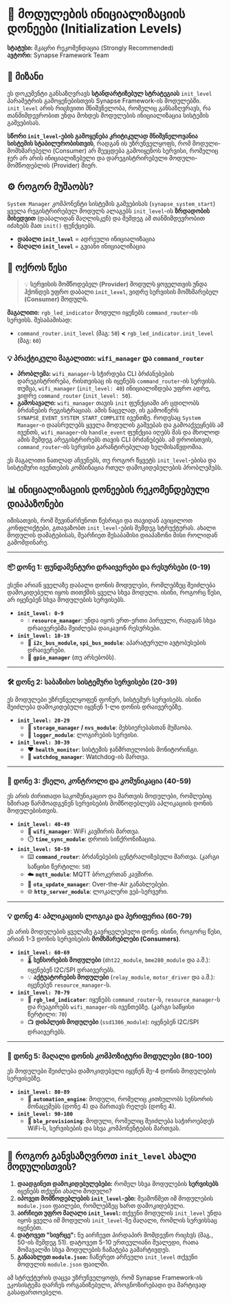 # 🚀 მოდულების ინიციალიზაციის დონეები (Initialization Levels)

**სტატუსი:** მკაცრი რეკომენდაცია (Strongly Recommended)  
**ავტორი:** Synapse Framework Team

## 🎯 მიზანი

ეს დოკუმენტი განსაზღვრავს **სტანდარტიზებულ სტრატეგიას** `init_level` პარამეტრის გამოყენებისთვის Synapse Framework-ის მოდულებში. `init_level` არის რიცხვითი მნიშვნელობა, რომელიც განსაზღვრავს, რა თანმიმდევრობით უნდა მოხდეს მოდულების ინიციალიზაცია სისტემის გაშვებისას.

**სწორი `init_level`-ების გამოყენება კრიტიკულად მნიშვნელოვანია სისტემის სტაბილურობისთვის**, რადგან ის უზრუნველყოფს, რომ მოდული-მომხმარებელი (Consumer) არ შეეცდება გამოიყენოს სერვისი, რომელიც ჯერ არ არის ინიციალიზებული და დარეგისტრირებული მოდული-მომწოდებლის (Provider) მიერ.

## ⚙️ როგორ მუშაობს?

`System Manager` კომპონენტი სისტემის გაშვებისას (`synapse_system_start`) ყველა რეგისტრირებულ მოდულს ალაგებს `init_level`-ის **ზრდადობის მიხედვით** (დაბალიდან მაღლისკენ) და შემდეგ ამ თანმიმდევრობით იძახებს მათ `init()` ფუნქციებს.

- **დაბალი `init_level`** = ადრეული ინიციალიზაცია
- **მაღალი `init_level`** = გვიანი ინიციალიზაცია

## 📜 ოქროს წესი

> 💡 **სერვისის მომწოდებელ (Provider) მოდულს ყოველთვის უნდა ჰქონდეს უფრო დაბალი `init_level`, ვიდრე სერვისის მომხმარებელ (Consumer) მოდულს.**

**მაგალითი:**
`rgb_led_indicator` მოდული იყენებს `command_router`-ის სერვისს. შესაბამისად:

- `command_router.init_level` (მაგ: `50`) **<** `rgb_led_indicator.init_level` (მაგ: `60`)

### 💡 პრაქტიკული მაგალითი: `wifi_manager` და `command_router`

- **პრობლემა:** `wifi_manager`-ს სჭირდება CLI ბრძანებების დარეგისტრირება, რისთვისაც ის იყენებს `command_router`-ის სერვისს. თუმცა, `wifi_manager` (`init_level: 40`) ინიციალიზდება უფრო ადრე, ვიდრე `command_router` (`init_level: 50`).
- **გამოსავალი:** `wifi_manager` თავის `init` ფუნქციაში არ ცდილობს ბრძანების რეგისტრაციას. ამის ნაცვლად, ის გამოიწერს `SYNAPSE_EVENT_SYSTEM_START_COMPLETE` ივენთზე. როდესაც `System Manager`-ი დაასრულებს ყველა მოდულის გაშვებას და გამოაქვეყნებს ამ ივენთს, `wifi_manager`-ის `handle_event` ფუნქცია იღებს მას და მხოლოდ ამის შემდეგ არეგისტრირებს თავის CLI ბრძანებებს. ამ დროისთვის, `command_router`-ის სერვისი გარანტირებულად ხელმისაწვდომია.

ეს მაგალითი ნათლად აჩვენებს, თუ როგორ წყვეტს `init_level`-ებისა და სისტემური ივენთების კომბინაცია რთულ დამოკიდებულების პრობლემებს.

## 📊 ინიციალიზაციის დონეების რეკომენდებული დიაპაზონები

იმისათვის, რომ შევინარჩუნოთ წესრიგი და თავიდან ავიცილოთ კონფლიქტები, გთავაზობთ `init_level`-ების შემდეგ სტრუქტურას. ახალი მოდულის დამატებისას, შეარჩიეთ შესაბამისი დიაპაზონი მისი როლიდან გამომდინარე.

---

### 📦 **დონე 1: ფუნდამენტური დრაივერები და რესურსები (0-19)**

ესენი არიან ყველაზე დაბალი დონის მოდულები, რომლებზეც შეიძლება დამოკიდებული იყოს თითქმის ყველა სხვა მოდული. ისინი, როგორც წესი, არ იყენებენ სხვა მოდულების სერვისებს.

- **`init_level: 0-9`**
  - 💧 **`resource_manager`**: უნდა იყოს ერთ-ერთი პირველი, რადგან სხვა დრაივერებმა შეიძლება დაიკავონ რესურსები.
- **`init_level: 10-19`**
  - 🚌 **`i2c_bus_module`, `spi_bus_module`**: აპარატურული ავტობუსების დრაივერები.
  - 🔌 **`gpio_manager`** (თუ არსებობს).

---

### 🛠️ **დონე 2: საბაზისო სისტემური სერვისები (20-39)**

ეს მოდულები უზრუნველყოფენ ფონურ, სისტემურ სერვისებს. ისინი შეიძლება დამოკიდებული იყვნენ 1-ლი დონის დრაივერებზე.

- **`init_level: 20-29`**
  - 💾 **`storage_manager` / `nvs_module`**: მეხსიერებასთან მუშაობა.
  - 📝 **`logger_module`**: ლოგირების სერვისი.
- **`init_level: 30-39`**
  - ❤️ **`health_monitor`**: სისტემის ჯანმრთელობის მონიტორინგი.
  - 🐶 **`watchdog_manager`**: Watchdog-ის მართვა.

---

### 📡 **დონე 3: ქსელი, კონტროლი და კომუნიკაცია (40-59)**

ეს არის ძირითადი საკომუნიკაციო და მართვის მოდულები, რომლებიც ხშირად წარმოადგენენ სერვისების მომწოდებლებს აპლიკაციის დონის მოდულებისთვის.

- **`init_level: 40-49`**
  - 📶 **`wifi_manager`**: WiFi კავშირის მართვა.
  - ⏱️ **`time_sync_module`**: დროის სინქრონიზაცია.
- **`init_level: 50-59`**
  - ⌨️ **`command_router`**: ბრძანებების ცენტრალიზებული მართვა. (კარგი საწყისი წერტილი: `50`)
  - ☁️ **`mqtt_module`**: MQTT ბროკერთან კავშირი.
  - 🔄 **`ota_update_manager`**: Over-the-Air განახლებები.
  - 🌐 **`http_server_module`**: ლოკალური ვებ-სერვერი.

---

### 💡 **დონე 4: აპლიკაციის ლოგიკა და პერიფერია (60-79)**

ეს არის მოდულების ყველაზე გავრცელებული დონე. ისინი, როგორც წესი, არიან 1-3 დონის სერვისების **მომხმარებლები (Consumers)**.

- **`init_level: 60-69`**
  - 🌡️ **სენსორების მოდულები** (`dht22_module`, `bme280_module` და ა.შ.): იყენებენ I2C/SPI დრაივერებს.
  - 💡 **აქტუატორების მოდულები** (`relay_module`, `motor_driver` და ა.შ.): იყენებენ `resource_manager`-ს.
- **`init_level: 70-79`**
  - 🎨 **`rgb_led_indicator`**: იყენებს `command_router`-ს, `resource_manager`-ს და რეაგირებს `wifi_manager`-ის ივენთებზე. (კარგი საწყისი წერტილი: `70`)
  - 📺 **დისპლეის მოდულები** (`ssd1306_module`): იყენებენ I2C/SPI დრაივერებს.

---

### 🧩 **დონე 5: მაღალი დონის კომპოზიტური მოდულები (80-100)**

ეს მოდულები შეიძლება დამოკიდებული იყვნენ მე-4 დონის მოდულების სერვისებზე.

- **`init_level: 80-89`**
  - 🤖 **`automation_engine`**: მოდული, რომელიც კითხულობს სენსორის მონაცემებს (დონე 4) და მართავს რელეს (დონე 4).
- **`init_level: 90-100`**
  - 📱 **`ble_provisioning`**: მოდული, რომელიც შეიძლება საჭიროებდეს WiFi-ს, სერვისების და სხვა კომპონენტების მართვას.

---

## 📝 როგორ განვსაზღვროთ `init_level` ახალი მოდულისთვის?

1. **დაადგინეთ დამოკიდებულებები:** რომელ სხვა მოდულების **სერვისებს** იყენებს თქვენი ახალი მოდული?
2. **იპოვეთ მომწოდებლების `init_level`-ები:** შეამოწმეთ იმ მოდულების `module.json` ფაილები, რომლებზეც ხართ დამოკიდებული.
3. **აირჩიეთ უფრო მაღალი `init_level`:** თქვენი მოდულის `init_level` უნდა იყოს ყველა იმ მოდულის `init_level`-ზე მაღალი, რომლის სერვისსაც იყენებთ.
4. **დატოვეთ "სივრცე":** ნუ აირჩევთ პირდაპირ მომდევნო რიცხვს (მაგ., 50-ის შემდეგ 51). დატოვეთ 5-10 ერთეულიანი შუალედი, რათა მომავალში სხვა მოდულების ჩამატება გამარტივდეს.
5. **განაახლეთ `module.json`:** ჩაწერეთ არჩეული `init_level` თქვენი მოდულის `module.json` ფაილში.

ამ სტრუქტურის დაცვა უზრუნველყოფს, რომ Synapse Framework-ის ეკოსისტემა დარჩეს ორგანიზებული, პროგნოზირებადი და მარტივად გასაფართოებელი.
